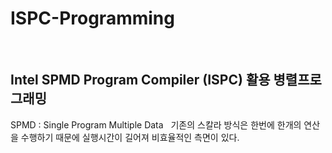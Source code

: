 # ISPC-Programming
&nbsp;
## Intel SPMD Program Compiler (ISPC) 활용 병렬프로그래밍
SPMD : Single Program Multiple Data
&nbsp;
기존의 스칼라 방식은 한번에 한개의 연산을 수행하기 때문에 실행시간이 길어져 비효율적인 측면이 있다.
